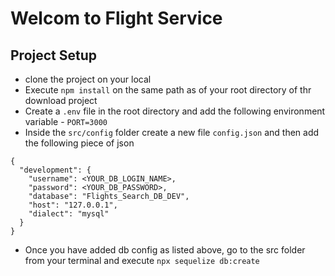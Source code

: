 # Welcom to Flight Service

## Project Setup

- clone the project on your local
- Execute `npm install` on the same path as of your root directory of thr download project
- Create a `.env` file in the root directory and add the following environment variable - `PORT=3000`
- Inside the `src/config` folder create a new file `config.json` and then add the following piece of json

```
{
  "development": {
    "username": <YOUR_DB_LOGIN_NAME>,
    "password": <YOUR_DB_PASSWORD>,
    "database": "Flights_Search_DB_DEV",
    "host": "127.0.0.1",
    "dialect": "mysql"
  }
}

```

- Once you have added db config as listed above, go to the src folder from your terminal and execute `npx sequelize db:create`

